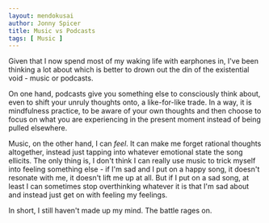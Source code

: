 ```yaml
---
layout: mendokusai
author: Jonny Spicer
title: Music vs Podcasts
tags: [ Music ]
---
```

Given that I now spend most of my waking life with earphones in, I've been thinking a lot about which is better to
drown out the din of the existential void - music or podcasts.

On one hand, podcasts give you something else to consciously think about, even to shift your unruly thoughts onto, a
like-for-like trade. In a way, it is mindfulness practice, to be aware of your own thoughts and then choose to focus
on what you are experiencing in the present moment instead of being pulled elsewhere.

Music, on the other hand, I can *feel*. It can make me forget rational thoughts altogether, instead just tapping into
whatever emotional state the song ellicits. The only thing is, I don't think I can really use music to trick myself
into feeling something else - if I'm sad and I put on a happy song, it doesn't resonate with me, it doesn't lift me
up at all. But if I put on a sad song, at least I can sometimes stop overthinking whatever it is that I'm sad about
and instead just get on with feeling my feelings.

In short, I still haven't made up my mind. The battle rages on.

